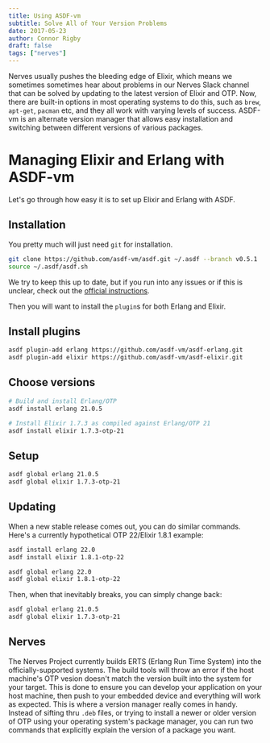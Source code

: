 ```yaml
---
title: Using ASDF-vm
subtitle: Solve All of Your Version Problems
date: 2017-05-23
author: Connor Rigby
draft: false
tags: ["nerves"]
---
```


Nerves usually pushes the bleeding edge of Elixir, which means we sometimes
sometimes hear about problems in our Nerves Slack channel that can be solved by
updating to the latest version of Elixir and OTP. Now, there are built-in
options in most operating systems to do this, such as `brew`, `apt-get`,
`pacman` etc, and they all work with varying levels of success. ASDF-vm is an
alternate version manager that allows easy installation and switching between
different versions of various packages.

<!--more-->

# Managing Elixir and Erlang with ASDF-vm

Let's go through how easy it is to set up Elixir and Erlang with ASDF.

## Installation

You pretty much will just need `git` for installation.

```sh
git clone https://github.com/asdf-vm/asdf.git ~/.asdf --branch v0.5.1
source ~/.asdf/asdf.sh
```

We try to keep this up to date, but if you run into any issues or if this is
unclear, check out the [official instructions](https://github.com/asdf-vm/asdf).

Then you will want to install the `plugin`s for both Erlang and Elixir.

## Install plugins

```sh
asdf plugin-add erlang https://github.com/asdf-vm/asdf-erlang.git
asdf plugin-add elixir https://github.com/asdf-vm/asdf-elixir.git
```

## Choose versions

```sh
# Build and install Erlang/OTP
asdf install erlang 21.0.5

# Install Elixir 1.7.3 as compiled against Erlang/OTP 21
asdf install elixir 1.7.3-otp-21
```

## Setup

```sh
asdf global erlang 21.0.5
asdf global elixir 1.7.3-otp-21
```

## Updating

When a new stable release comes out, you can do similar commands. Here's a
currently hypothetical OTP 22/Elixir 1.8.1 example:

```sh
asdf install erlang 22.0
asdf install elixir 1.8.1-otp-22

asdf global erlang 22.0
asdf global elixir 1.8.1-otp-22
```

Then, when that inevitably breaks, you can simply change back:

```sh
asdf global erlang 21.0.5
asdf global elixir 1.7.3-otp-21
```

## Nerves

The Nerves Project currently builds ERTS (Erlang Run Time System) into the
officially-supported systems. The build tools will throw an error if the host
machine's OTP vesion doesn't match the version built into the system for your
target.  This is done to ensure you can develop your application on your host
machine, then push to your embedded device and everything will work as expected.
This is where a version manager really comes in handy. Instead of sifting thru
`.deb` files, or trying to install a newer or older version of OTP using your
operating system's package manager, you can run two commands that explicitly
explain the version of a package you want.
